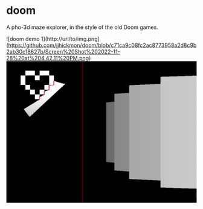 # doom
A pho-3d maze explorer, in the style of the old Doom games.

![doom demo 1](http://url/to/img.png](https://github.com/jjhickmon/doom/blob/c71ca9c08fc2ac8773958a2d8c9b2ab30c18627b/Screen%20Shot%202022-11-28%20at%204.42.11%20PM.png)
![doom_demo_2](https://github.com/jjhickmon/doom/blob/c71ca9c08fc2ac8773958a2d8c9b2ab30c18627b/Screen%20Shot%202022-11-28%20at%204.44.22%20PM.png)
